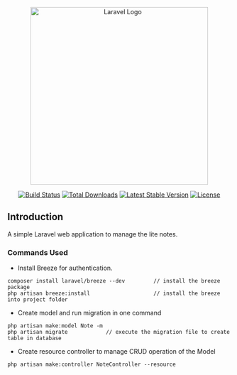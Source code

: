 <p align="center">
	<a href="https://laravel.com" target="_blank">
		<img src="https://raw.githubusercontent.com/laravel/art/master/logo-lockup/5%20SVG/2%20CMYK/1%20Full%20Color/laravel-logolockup-cmyk-red.svg" width="400" alt="Laravel Logo">
	</a>
</p>

<p align="center">
	<a href="https://github.com/laravel/framework/actions"><img src="https://github.com/laravel/framework/workflows/tests/badge.svg" alt="Build Status"></a>
	<a href="https://packagist.org/packages/laravel/framework"><img src="https://img.shields.io/packagist/dt/laravel/framework" alt="Total Downloads"></a>
	<a href="https://packagist.org/packages/laravel/framework"><img src="https://img.shields.io/packagist/v/laravel/framework" alt="Latest Stable Version"></a>
	<a href="https://packagist.org/packages/laravel/framework"><img src="https://img.shields.io/packagist/l/laravel/framework" alt="License"></a>
</p>

## Introduction

A simple Laravel web application to manage the lite notes.



### Commands Used
- Install Breeze for authentication.
```
composer install laravel/breeze --dev         // install the breeze package
php artisan breeze:install                    // install the breeze into project folder
```

- Create model and run migration in one command
```
php artisan make:model Note -m
php artisan migrate            // execute the migration file to create table in database
```

- Create resource controller to manage CRUD operation of the Model
```
php artisan make:controller NoteController --resource 